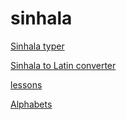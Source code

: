 # sinhala

[Sinhala typer](typer.html)

[Sinhala to Latin converter](sinhala-to-latin.html)

[lessons](lessons)

[Alphabets](alphabets.html)
